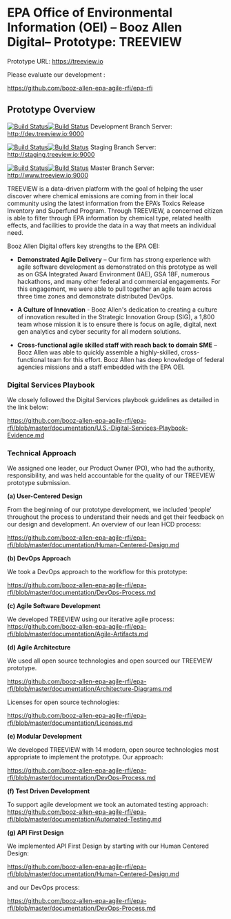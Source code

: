 # EPA Office of Environmental Information (OEI) – Booz Allen Digital– Prototype: TREEVIEW

Prototype URL: https://treeview.io 

Please evaluate our development :

https://github.com/booz-allen-epa-agile-rfi/epa-rfi

## Prototype Overview 

[![Build Status](http://jenkins.treeview.io:8080/buildStatus/icon?job=develop_frontend)](http://jenkins.treeview.io:8080/view/Development/job/develop_frontend/)[![Build Status](http://jenkins.treeview.io:8080/buildStatus/icon?job=develop_api)](http://jenkins.treeview.io:8080/view/Development/job/develop_api/)  Development Branch Server: http://dev.treeview.io:9000

[![Build Status](http://jenkins.treeview.io:8080/buildStatus/icon?job=staging_frontend)](http://jenkins.treeview.io:8080/view/Staging/job/staging_frontend/)[![Build Status](http://jenkins.treeview.io:8080/buildStatus/icon?job=staging_api)](http://jenkins.treeview.io:8080/view/Staging/job/staging_api/)  Staging Branch Server: http://staging.treeview.io:9000

[![Build Status](http://jenkins.treeview.io:8080/buildStatus/icon?job=master_frontend)](http://jenkins.treeview.io:8080/view/Master/job/master_frontend/)[![Build Status](http://jenkins.treeview.io:8080/buildStatus/icon?job=master_api)](http:/jenkins.treeview.io:8080/view/Master/job/master_api/)  Master Branch Server: http://www.treeview.io:9000

TREEVIEW is a data-driven platform with the goal of helping the user discover where chemical emissions are coming from in their local community using the latest information from the EPA’s Toxics Release Inventory and Superfund Program.   Through TREEVIEW, a concerned citizen is able to filter through EPA information by chemical type, related health effects, and facilities to provide the data in a way that meets an individual need.   

Booz Allen Digital offers key strengths to the EPA OEI:

- **Demonstrated Agile Delivery** – Our firm has strong experience with agile software development as demonstrated on this prototype as well as on GSA Integrated Award Environment (IAE), GSA 18F, numerous hackathons, and many other federal and commercial engagements.  For this engagement, we were able to pull together an agile team across three time zones and demonstrate distributed DevOps.

- **A Culture of Innovation** - Booz Allen's dedication to creating a culture of innovation resulted in the Strategic Innovation Group (SIG), a 1,800 team whose mission it is to ensure there is focus on agile, digital, next gen analytics and cyber security for all modern solutions.

- **Cross-functional agile skilled staff with reach back to domain SME** – Booz Allen was able to quickly assemble a highly-skilled, cross-functional team for this effort. Booz Allen has deep knowledge of federal agencies missions and a staff embedded with the EPA OEI.

### Digital Services Playbook

We closely followed the Digital Services playbook guidelines as detailed in the link below: 

https://github.com/booz-allen-epa-agile-rfi/epa-rfi/blob/master/documentation/U.S.-Digital-Services-Playbook-Evidence.md

### Technical Approach 

We assigned one leader, our Product Owner (PO), who had the authority, responsibility, and was held accountable for the quality of our TREEVIEW prototype submission.

**(a) User-Centered Design**

From the beginning of our prototype development, we included ‘people’ throughout the process to understand their needs and get their feedback on our design and development.  An overview of our lean HCD process:

https://github.com/booz-allen-epa-agile-rfi/epa-rfi/blob/master/documentation/Human-Centered-Design.md

**(b) DevOps Approach**

We took a DevOps approach to the workflow for this prototype: 

https://github.com/booz-allen-epa-agile-rfi/epa-rfi/blob/master/documentation/DevOps-Process.md

**(c) Agile Software Development**

We developed TREEVIEW using our iterative agile process:
https://github.com/booz-allen-epa-agile-rfi/epa-rfi/blob/master/documentation/Agile-Artifacts.md

**(d) Agile Architecture**

We used all open source technologies and open sourced our TREEVIEW prototype.

https://github.com/booz-allen-epa-agile-rfi/epa-rfi/blob/master/documentation/Architecture-Diagrams.md

Licenses for open source technologies:

https://github.com/booz-allen-epa-agile-rfi/epa-rfi/blob/master/documentation/Licenses.md

**(e) Modular Development**

We developed TREEVIEW with 14 modern, open source technologies most appropriate to implement the prototype.   Our approach:

https://github.com/booz-allen-epa-agile-rfi/epa-rfi/blob/master/documentation/DevOps-Process.md

**(f) Test Driven Development**

To support agile development we took an automated testing approach:
https://github.com/booz-allen-epa-agile-rfi/epa-rfi/blob/master/documentation/Automated-Testing.md

**(g) API First Design**

We implemented API First Design by starting with our Human Centered Design: 

https://github.com/booz-allen-epa-agile-rfi/epa-rfi/blob/master/documentation/Human-Centered-Design.md

and our DevOps process: 

https://github.com/booz-allen-epa-agile-rfi/epa-rfi/blob/master/documentation/DevOps-Process.md




